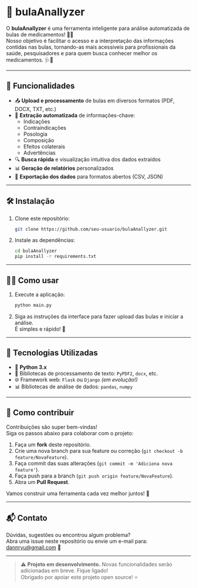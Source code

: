 # 💊 bulaAnallyzer

O **bulaAnallyzer** é uma ferramenta inteligente para análise automatizada de bulas de medicamentos! 🧐💡  
Nosso objetivo é facilitar o acesso e a interpretação das informações contidas nas bulas, tornando-as mais acessíveis para profissionais da saúde, pesquisadores e para quem busca conhecer melhor os medicamentos. 🩺📄

---

## 🚀 Funcionalidades

- 📤 **Upload e processamento** de bulas em diversos formatos (PDF, DOCX, TXT, etc.)
- 🧠 **Extração automatizada** de informações-chave:  
  - Indicações  
  - Contraindicações  
  - Posologia  
  - Composição  
  - Efeitos colaterais  
  - Advertências  
- 🔍 **Busca rápida** e visualização intuitiva dos dados extraídos
- 📊 **Geração de relatórios** personalizados
- 💾 **Exportação dos dados** para formatos abertos (CSV, JSON)

---

## 🛠️ Instalação

1. Clone este repositório:
   ```sh
   git clone https://github.com/seu-usuario/bulaAnallyzer.git
   ```
2. Instale as dependências:
   ```sh
   cd bulaAnallyzer
   pip install -r requirements.txt
   ```

---

## 🏃‍♂️ Como usar

1. Execute a aplicação:
   ```sh
   python main.py
   ```
2. Siga as instruções da interface para fazer upload das bulas e iniciar a análise.  
   É simples e rápido! 🚦

---

## 🧩 Tecnologias Utilizadas

- 🐍 **Python 3.x**
- 📄 Bibliotecas de processamento de texto: `PyPDF2`, `docx`, etc.
- 🌐 Framework web: `Flask` ou `Django` *(em evolução!)* 
- 📊 Bibliotecas de análise de dados: `pandas`, `numpy`

---

## 🤝 Como contribuir

Contribuições são super bem-vindas!  
Siga os passos abaixo para colaborar com o projeto:

1. Faça um **fork** deste repositório.
2. Crie uma nova branch para sua feature ou correção (`git checkout -b feature/NovaFeature`).
3. Faça commit das suas alterações (`git commit -m 'Adiciona nova feature'`).
4. Faça push para a branch (`git push origin feature/NovaFeature`).
5. Abra um **Pull Request**.

Vamos construir uma ferramenta cada vez melhor juntos! 🚀

---

## 📬 Contato

Dúvidas, sugestões ou encontrou algum problema?  
Abra uma issue neste repositório ou envie um e-mail para: [dannryu@gmail.com](mailto:dannryu@gmail.com) 📧

---

> ⚠️ **Projeto em desenvolvimento.** Novas funcionalidades serão adicionadas em breve. Fique ligado!  
> Obrigado por apoiar este projeto open source! ⭐
